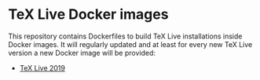# TeX Live Docker images

This repository contains Dockerfiles to build TeX Live installations inside
Docker images. It will regularly updated and at least for every new TeX Live
version a new Docker image will be provided:

* [TeX Live 2019](https://hub.docker.com/r/thorwink/texlive)
